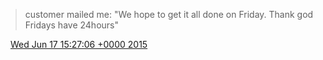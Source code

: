 > customer mailed me: "We hope to get it all done on Friday\. Thank god Fridays have 24hours"

<img src="../../media/tweet.ico" width="12" /> [Wed Jun 17 15:27:06 +0000 2015](https://twitter.com/DromerDenker/status/611193358913024000)